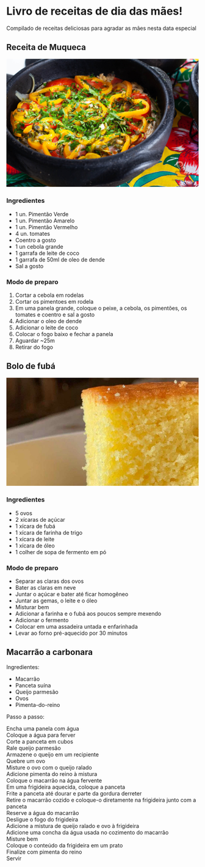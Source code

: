# Livro de receitas de dia das mães!
Compilado de receitas deliciosas para agradar as mães nesta data especial


## Receita de Muqueca 
 [![muqueca](imgs/moqueca.jpg "muqueca")](imgs/moqueca.jpg "muqueca")

### Ingredientes
 -  1 un. Pimentão Verde
 -  1 un. Pimentão Amarelo
 -  1 un. Pimentão Vermelho
 -  4 un. tomates
 -  Coentro a gosto
 -  1 un cebola grande
 -  1 garrafa de leite de coco
 -  1 garrafa de 50ml de oleo de dende
 -  Sal a gosto

### Modo de preparo
1. Cortar a cebola em rodelas
1. Cortar os pimentoes em rodela
1. Em uma panela grande, coloque o peixe, a cebola, os pimentões, os tomates  e coentro e sal a gosto
1. Adicionar o  oleo de dende
1. Adicionar o leite de coco
1. Colocar o fogo baixo e fechar a panela
1. Aguardar ~25m
1. Retirar do fogo


## Bolo de fubá

![Bolo de fubá](imgs/bolo-de-fuba.jpeg?raw=true)

### Ingredientes
 - 5 ovos
 - 2 xícaras de açúcar
 - 1 xícara de fubá
 - 1 xícara de farinha de trigo
 - 1 xícara de leite
 - 1 xícara de óleo
 - 1 colher de sopa de fermento em pó

### Modo de preparo
 - Separar as claras dos ovos
 - Bater as claras em neve
 - Juntar o açúcar e bater até ficar homogêneo
 - Juntar as gemas, o leite e o óleo
 - Misturar bem
 - Adicionar a farinha e o fubá aos poucos sempre mexendo
 - Adicionar o fermento
 - Colocar em uma assadeira untada e enfarinhada
 - Levar ao forno pré-aquecido por 30 minutos

## Macarrão a carbonara

Ingredientes:
- Macarrão
- Panceta suína
- Queijo parmesão
- Ovos
- Pimenta-do-reino

Passo a passo:

Encha uma panela com água\
Coloque a água para ferver\
Corte a panceta em cubos\
Rale queijo parmesão\
Armazene o queijo em um recipiente\
Quebre um ovo\
Misture o ovo com o queijo ralado\
Adicione pimenta do reino à mistura\
Coloque o macarrão na água fervente\
Em uma frigideira aquecida, coloque a panceta\
Frite a panceta até dourar e parte da gordura derreter\
Retire o macarrão cozido e coloque-o diretamente na frigideira junto com a panceta\
Reserve a água do macarrão\
Desligue o fogo do frigideira\
Adicione a mistura de queijo ralado e ovo à frigideira\
Adicione uma concha da água usada no cozimento do macarrão\
Misture bem\
Coloque o conteúdo da frigideira em um prato\
Finalize com pimenta do reino\
Servir

